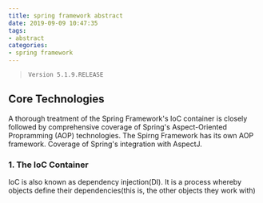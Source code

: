 ```yaml
---
title: spring framework abstract
date: 2019-09-09 10:47:35
tags:
- abstract
categories:
- spring framework
---
```


> <code>Version 5.1.9.RELEASE</code>

## Core Technologies

A thorough treatment of the Spring Framework's IoC container is closely followed by comprehensive coverage of Spring's Aspect-Oriented Propramming (AOP) technologies.
The Spirng Framework has its own AOP framework.
Coverage of Spring's integration with AspectJ.

### 1. The IoC Container

IoC is also known as dependency injection(DI). It is a process whereby objects define their dependencies(this is, the other objects they work with)

